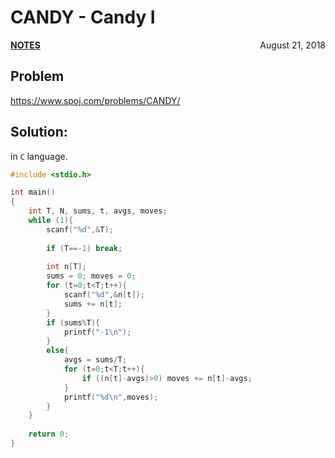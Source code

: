 # CANDY - Candy I

<p style="text-align:left;"><a href="../../../notes.html"><b>NOTES</b></a> <span style="float:right;">         August 21, 2018 </span></p>

## Problem

<a href="https://www.spoj.com/problems/CANDY/" target="_blank">https://www.spoj.com/problems/CANDY/</a>

## Solution:

in `C` language.

```c
#include <stdio.h>

int main()
{
    int T, N, sums, t, avgs, moves;
    while (1){
        scanf("%d",&T);
        
        if (T==-1) break;
        
        int n[T];
        sums = 0; moves = 0;
        for (t=0;t<T;t++){
            scanf("%d",&n[t]);
            sums += n[t];
        }
        if (sums%T){
            printf("-1\n");
        }
        else{
            avgs = sums/T;
            for (t=0;t<T;t++){
                if ((n[t]-avgs)>0) moves += n[t]-avgs;
            }
            printf("%d\n",moves);
        }
    }
    
    return 0;
}
```
